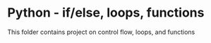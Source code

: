 # Python - if/else, loops, functions

This folder contains project on control flow, loops, and functions
